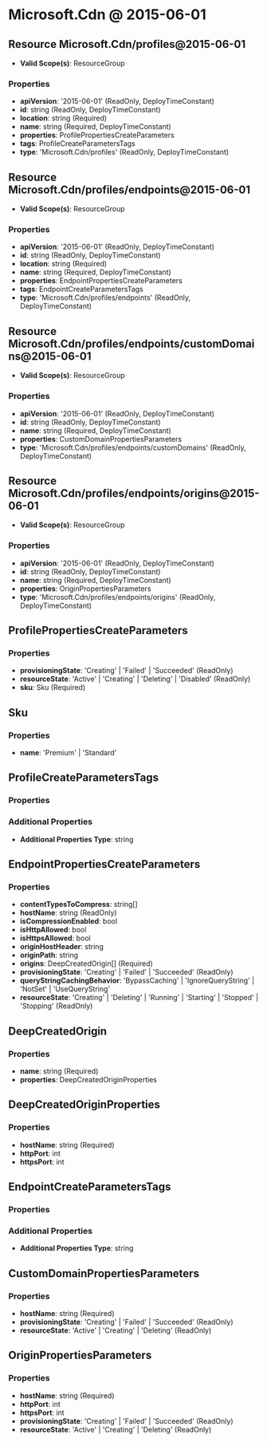 # Microsoft.Cdn @ 2015-06-01

## Resource Microsoft.Cdn/profiles@2015-06-01
* **Valid Scope(s)**: ResourceGroup
### Properties
* **apiVersion**: '2015-06-01' (ReadOnly, DeployTimeConstant)
* **id**: string (ReadOnly, DeployTimeConstant)
* **location**: string (Required)
* **name**: string (Required, DeployTimeConstant)
* **properties**: ProfilePropertiesCreateParameters
* **tags**: ProfileCreateParametersTags
* **type**: 'Microsoft.Cdn/profiles' (ReadOnly, DeployTimeConstant)

## Resource Microsoft.Cdn/profiles/endpoints@2015-06-01
* **Valid Scope(s)**: ResourceGroup
### Properties
* **apiVersion**: '2015-06-01' (ReadOnly, DeployTimeConstant)
* **id**: string (ReadOnly, DeployTimeConstant)
* **location**: string (Required)
* **name**: string (Required, DeployTimeConstant)
* **properties**: EndpointPropertiesCreateParameters
* **tags**: EndpointCreateParametersTags
* **type**: 'Microsoft.Cdn/profiles/endpoints' (ReadOnly, DeployTimeConstant)

## Resource Microsoft.Cdn/profiles/endpoints/customDomains@2015-06-01
* **Valid Scope(s)**: ResourceGroup
### Properties
* **apiVersion**: '2015-06-01' (ReadOnly, DeployTimeConstant)
* **id**: string (ReadOnly, DeployTimeConstant)
* **name**: string (Required, DeployTimeConstant)
* **properties**: CustomDomainPropertiesParameters
* **type**: 'Microsoft.Cdn/profiles/endpoints/customDomains' (ReadOnly, DeployTimeConstant)

## Resource Microsoft.Cdn/profiles/endpoints/origins@2015-06-01
* **Valid Scope(s)**: ResourceGroup
### Properties
* **apiVersion**: '2015-06-01' (ReadOnly, DeployTimeConstant)
* **id**: string (ReadOnly, DeployTimeConstant)
* **name**: string (Required, DeployTimeConstant)
* **properties**: OriginPropertiesParameters
* **type**: 'Microsoft.Cdn/profiles/endpoints/origins' (ReadOnly, DeployTimeConstant)

## ProfilePropertiesCreateParameters
### Properties
* **provisioningState**: 'Creating' | 'Failed' | 'Succeeded' (ReadOnly)
* **resourceState**: 'Active' | 'Creating' | 'Deleting' | 'Disabled' (ReadOnly)
* **sku**: Sku (Required)

## Sku
### Properties
* **name**: 'Premium' | 'Standard'

## ProfileCreateParametersTags
### Properties
### Additional Properties
* **Additional Properties Type**: string

## EndpointPropertiesCreateParameters
### Properties
* **contentTypesToCompress**: string[]
* **hostName**: string (ReadOnly)
* **isCompressionEnabled**: bool
* **isHttpAllowed**: bool
* **isHttpsAllowed**: bool
* **originHostHeader**: string
* **originPath**: string
* **origins**: DeepCreatedOrigin[] (Required)
* **provisioningState**: 'Creating' | 'Failed' | 'Succeeded' (ReadOnly)
* **queryStringCachingBehavior**: 'BypassCaching' | 'IgnoreQueryString' | 'NotSet' | 'UseQueryString'
* **resourceState**: 'Creating' | 'Deleting' | 'Running' | 'Starting' | 'Stopped' | 'Stopping' (ReadOnly)

## DeepCreatedOrigin
### Properties
* **name**: string (Required)
* **properties**: DeepCreatedOriginProperties

## DeepCreatedOriginProperties
### Properties
* **hostName**: string (Required)
* **httpPort**: int
* **httpsPort**: int

## EndpointCreateParametersTags
### Properties
### Additional Properties
* **Additional Properties Type**: string

## CustomDomainPropertiesParameters
### Properties
* **hostName**: string (Required)
* **provisioningState**: 'Creating' | 'Failed' | 'Succeeded' (ReadOnly)
* **resourceState**: 'Active' | 'Creating' | 'Deleting' (ReadOnly)

## OriginPropertiesParameters
### Properties
* **hostName**: string (Required)
* **httpPort**: int
* **httpsPort**: int
* **provisioningState**: 'Creating' | 'Failed' | 'Succeeded' (ReadOnly)
* **resourceState**: 'Active' | 'Creating' | 'Deleting' (ReadOnly)

